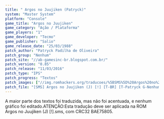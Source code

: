 ```yaml
---
title: " Argos no Juujiken (Patryck)"
system: "Master System"
platform: "Console"
game_title: "Argos no Juujiken"
game_category: "Ação / Plataforma"
game_players: "1"
game_developer: "Tecmo"
game_publisher: "Salio"
game_release_date: "25/03/1988"
patch_author: "Patryck Padilha de Oliveira"
patch_group: "Nenhum"
patch_site: "//ab-gamesinc-br.blogspot.com.br/"
patch_version: "0.85"
patch_release: "11/03/2016"
patch_type: "IPS"
patch_progress: "Textos"
patch_images: ["//img.romhackers.org/traducoes/%5BSMS%5D%20Argos%20no%20Juujiken%20-%20Patryck%20-%201.png","//img.romhackers.org/traducoes/%5BSMS%5D%20Argos%20no%20Juujiken%20-%20Patryck%20-%202.png","//img.romhackers.org/traducoes/%5BSMS%5D%20Argos%20no%20Juujiken%20-%20Patryck%20-%203.png"]
patch_file: "[SMS] Argos no Juujiken (J) [!] [T-BR] [T-Patryck G-Nenhum] [V-0.85 A-2016].zip"
---
```

A maior parte dos textos foi traduzida, mas não foi acentuada, e nenhum gráfico foi editado.ATENÇÃO:Esta tradução deve ser aplicada na ROM Argos no Juujiken (J) [!].sms, com CRC32 BAE75805.